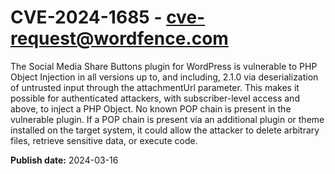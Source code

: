 # CVE-2024-1685 - cve-request@wordfence.com

The Social Media Share Buttons plugin for WordPress is vulnerable to PHP Object Injection in all versions up to, and including, 2.1.0 via deserialization of untrusted input through the attachmentUrl parameter. This makes it possible for authenticated attackers, with subscriber-level access and above, to inject a PHP Object. No known POP chain is present in the vulnerable plugin. If a POP chain is present via an additional plugin or theme installed on the target system, it could allow the attacker to delete arbitrary files, retrieve sensitive data, or execute code.

**Publish date:** 2024-03-16
